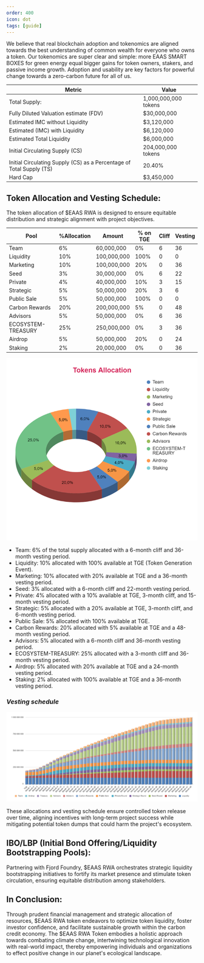 ```yaml
---
order: 400
icon: dot
tags: [guide]
---
```


We believe that real blockchain adoption and tokenomics are aligned towards the best understanding of common wealth for everyone who owns a token. Our tokenomics are super clear and simple: more EAAS SMART BOXES for green energy equal bigger gains for token owners, stakers, and passive income growth. Adoption and usability are key factors for powerful change towards a zero-carbon future for all of us.



**Metric**   | **Value**
--- | ---
Total Supply: | 1,000,000,000 tokens
Fully Diluted Valuation estimate (FDV) | $30,000,000
Estimated IMC without Liquidity | $3,120,000
Estimated (IMC) with Liquidity | $6,120,000
Estimated Total Liquidity | $6,000,000
Initial Circulating Supply (CS) | 204,000,000 tokens
Initial Circulating Supply (CS) as a Percentage of Total Supply (TS) | 20.40%
Hard Cap | $3,450,000



## Token Allocation and Vesting Schedule:

The token allocation of $EAAS RWA is designed to ensure equitable distribution and strategic alignment with project objectives.


| Pool             | %Allocation | Amount      | % on TGE | Cliff | Vesting |
|------------------|-------------|-------------|----------|-------|---------|
| Team             | 6%          | 60,000,000  | 0%       | 6     | 36      |
| Liquidity        | 10%         | 100,000,000 | 100%     | 0     | 0       |
| Marketing        | 10%         | 100,000,000 | 20%      | 0     | 36      |
| Seed             | 3%          | 30,000,000  | 0%       | 6     | 22      |
| Private          | 4%          | 40,000,000  | 10%      | 3     | 15      |
| Strategic        | 5%          | 50,000,000  | 20%      | 3     | 6       |
| Public Sale      | 5%          | 50,000,000  | 100%     | 0     | 0       |
| Carbon Rewards   | 20%         | 200,000,000 | 5%       | 0     | 48      |
| Advisors         | 5%          | 50,000,000  | 0%       | 6     | 36      |
| ECOSYSTEM-TREASURY | 25%      | 250,000,000 | 0%       | 3     | 36      |
| Airdrop          | 5%          | 50,000,000  | 20%      | 0     | 24      |
| Staking          | 2%          | 20,000,000  | 0%       | 0     | 36      |


![](/src/headers/allocation.png)


- Team: 6% of the total supply allocated with a 6-month cliff and 36-month vesting period.
- Liquidity: 10% allocated with 100% available at TGE (Token Generation Event).
- Marketing: 10% allocated with 20% available at TGE and a 36-month vesting period.
- Seed: 3% allocated with a 6-month cliff and 22-month vesting period.
- Private: 4% allocated with a 10% available at TGE, 3-month cliff, and 15-month vesting period.
- Strategic: 5% allocated with a 20% available at TGE, 3-month cliff, and 6-month vesting period.
- Public Sale: 5% allocated with 100% available at TGE.
- Carbon Rewards: 20% allocated with 5% available at TGE and a 48-month vesting period.
- Advisors: 5% allocated with a 6-month cliff and 36-month vesting period.
- ECOSYSTEM-TREASURY: 25% allocated with a 3-month cliff and 36-month vesting period.
- Airdrop: 5% allocated with 20% available at TGE and a 24-month vesting period.
- Staking: 2% allocated with 100% available at TGE and a 36-month vesting period.

### *Vesting schedule* 

![](/src/headers/vesting.png)

These allocations and vesting schedule ensure controlled token release over time, aligning incentives with long-term project success while mitigating potential token dumps that could harm the project's ecosystem.

## IBO/LBP (Initial Bond Offering/Liquidity Bootstrapping Pools):

Partnering with Fjord Foundry, $EAAS RWA orchestrates strategic liquidity bootstrapping initiatives to fortify its market presence and stimulate token circulation, ensuring equitable distribution among stakeholders.

## In Conclusion:
Through prudent financial management and strategic allocation of resources, $EAAS RWA token endeavors to optimize token liquidity, foster investor confidence, and facilitate sustainable growth within the carbon credit economy. The $EAAS RWA Token embodies a holistic approach towards combating climate change, intertwining technological innovation with real-world impact, thereby empowering individuals and organizations to effect positive change in our planet's ecological landscape.


<!-- 

|                                     |                                   |
|-------------------------------------|-----------------------------------|
| **Tokenomics**                      | https://eaas.global/token?chart=1 |
| **Token Allocations**               | https://eaas.global/token?chart=2 |
| **Full Stock Model**                | https://eaas.global/token?chart=3 |
| **Initial Market Cap Calculations** | https://eaas.global/token?chart=4 |


-->